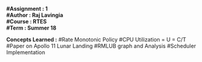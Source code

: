 **#Assignment : 1  
#Author : Raj Lavingia  
#Course : RTES  
#Term : Summer 18**  

**Concepts Learned :**
#Rate Monotonic Policy
#CPU Utilization = U = C/T
#Paper on Apollo 11 Lunar Landing
#RMLUB graph and Analysis
#Scheduler Implementation

